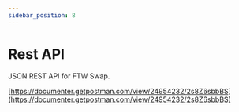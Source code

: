 ```yaml
---
sidebar_position: 8
---
```


# Rest API

JSON REST API for FTW Swap.

[https://documenter.getpostman.com/view/24954232/2s8Z6sbbBS](https://documenter.getpostman.com/view/24954232/2s8Z6sbbBS) 